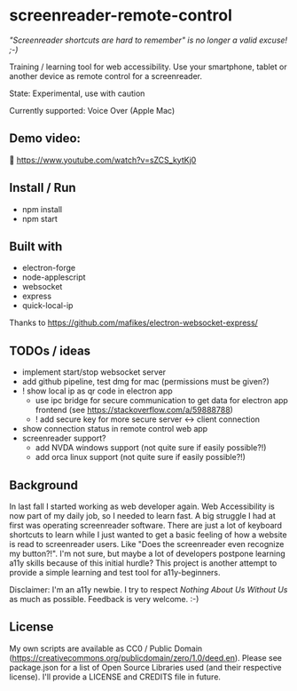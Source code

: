 # screenreader-remote-control
*"Screenreader shortcuts are hard to remember" is no longer a valid excuse! ;-)*

Training / learning tool for web accessibility. Use your smartphone, tablet or another device as remote control for a screenreader. 

State: Experimental, use with caution 

Currently supported: Voice Over (Apple Mac)

## Demo video: 

🎥  https://www.youtube.com/watch?v=sZCS_kytKj0

## Install / Run

- npm install
- npm start

## Built with

- electron-forge
- node-applescript
- websocket
- express
- quick-local-ip

Thanks to https://github.com/mafikes/electron-websocket-express/

## TODOs / ideas

- implement start/stop websocket server
- add github pipeline, test dmg for mac (permissions must be given?)
- ! show local ip as qr code in electron app
    - use ipc bridge for secure communication to get data for electron app frontend (see https://stackoverflow.com/a/59888788)
    - ! add secure key for more secure server <-> client connection
- show connection status in remote control web app
- screenreader support?
    - add NVDA windows support (not quite sure if easily possible?!)
    - add orca linux support (not quite sure if easily possible?!)

## Background

In last fall I started working as web developer again. Web Accessibility is now part of my daily job, so I needed to learn fast. A big struggle I had at first was operating screenreader software. There are just a lot of keyboard shortcuts to learn while I just wanted to get a basic feeling of how a website is read to screenreader users. Like "Does the screenreader even recognize my button?!".  I'm not sure, but maybe a lot of developers postpone learning a11y skills because of this initial hurdle? 
This project is another attempt to provide a simple learning and test tool for a11y-beginners. 

Disclaimer: I'm an a11y newbie. I try to respect *Nothing About Us Without Us* as much as possible. Feedback is very welcome. :-)

## License

My own scripts are available as CC0 / Public Domain (https://creativecommons.org/publicdomain/zero/1.0/deed.en). Please see package.json for a list of Open Source Libraries used (and their respective license). I'll provide a LICENSE and CREDITS file in future.